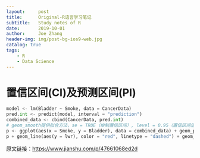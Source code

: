 ```yaml
---
layout:     post
title:      Original-R语言学习笔记
subtitle:   Study notes of R
date:       2019-10-01
author:     Joe Zhang
header-img: img/post-bg-ios9-web.jpg
catalog: true
tags:
    - R
    - Data Science
---
```


# 置信区间(CI)及预测区间(PI)

```python
model <- lm(Bladder ~ Smoke, data = CancerData)
pred.int <- predict(model, interval = "prediction")
combined_data <- cbind(CancerData, pred.int)
# geom_smooth提供拟合方法，se = TRUE（绘制置信区间）, level = 0.95（置信区间值）
p <- ggplot(aes(x = Smoke, y = Bladder), data = combined_data) + geom_point() + geom_smooth(method = 'lm')   
p + geom_line(aes(y = lwr), color = "red", linetype = "dashed") + geom_line(aes(y = upr), color = "red", linetype = "dashed")
```
原文链接：<https://www.jianshu.com/p/47661068ed2d>
